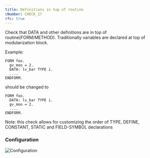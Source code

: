 ```yaml
---
title: Definitions in top of routine
cNumber: CHECK_17
rfc: true
---
```


Check that DATA and other definitions are in top of routine(FORM/METHOD). Traditionally variables are declared at top of modularization block.

Example:
```abap
FORM foo.
  gv_moo = 2.
  DATA: lv_bar TYPE i.
  ....
ENDFORM.
```
should be changed to

```abap
FORM foo.
  DATA: lv_bar TYPE i.
  gv_moo = 2.
  ....
ENDFORM.
```

Note: this check allows for customizing the order of TYPE, DEFINE, CONSTANT, STATIC and FIELD-SYMBOL declarations

### Configuration
![Configuration](/img/17_conf.png)